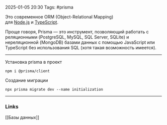 2025-01-05 20:30
Tags: #prisma

Это современное ORM (Object-Relational Mapping) для [Node.js](https://nodejsdev.ru/) и [TypeScript](https://scriptdev.ru/).

Проще говоря, Prisma — это инструмент, позволяющий работать с реляционными (PostgreSQL, MySQL, SQL Server, SQLite) и нереляционной (MongoDB) базами данных с помощью JavaScript или TypeScript без использования SQL (хотя такая возможность имеется).

---

Установка prisma в проект
```
npm i @prisma/client
```

Создание миграции
```
npx prisma migrate dev --name initialization
```

---
### Links
[[Базы данных]]